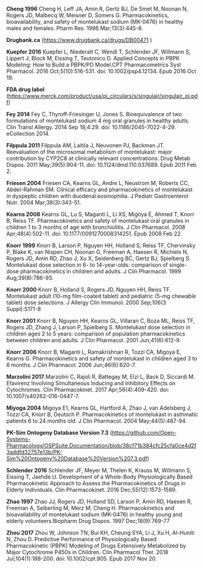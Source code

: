 **Cheng 1996** Cheng H, Leff JA, Amin R, Gertz BJ, De Smet M, Noonan N, Rogers JD, Malbecq W, Meisner D, Somers G. Pharmacokinetics, bioavailability, and safety of montelukast sodium (MK-0476) in healthy males and females. Pharm Res. 1996 Mar;13(3):445-8.

**Drugbank.ca** (https://www.drugbank.ca/drugs/DB00471 )

**Kuepfer 2016** Kuepfer L, Niederalt C, Wendl T, Schlender JF, Willmann S, Lippert J, Block M, Eissing T, Teutonico D. Applied Concepts in PBPK Modeling: How to Build a PBPK/PD Model.CPT Pharmacometrics Syst Pharmacol. 2016 Oct;5(10):516-531. doi: 10.1002/psp4.12134. Epub 2016 Oct 19.

**FDA drug label** (https://www.merck.com/product/usa/pi_circulars/s/singulair/singulair_pi.pdf)

**Fey 2014** Fey C, Thyroff-Friesinger U, Jones S. Bioequivalence of two formulations of montelukast sodium 4 mg oral granules in healthy adults. Clin Transl Allergy. 2014 Sep 18;4:29. doi: 10.1186/2045-7022-4-29. eCollection 2014.

**Filppula 2011** Filppula AM, Laitila J, Neuvonen PJ, Backman JT. Reevaluation of the microsomal metabolism of montelukast: major contribution by CYP2C8 at clinically relevant concentrations. Drug Metab Dispos. 2011 May;39(5):904-11. doi: 10.1124/dmd.110.037689. Epub 2011 Feb 2.

**Friesen 2004** Friesen CA, Kearns GL, Andre L, Neustrom M, Roberts CC, Abdel-Rahman SM. Clinical efficacy and pharmacokinetics of montelukast in dyspeptic children with duodenal eosinophilia. J Pediatr Gastroenterol Nutr. 2004 Mar;38(3):343-51.

**Kearns 2008** Kearns GL, Lu S, Maganti L, Li XS, Migoya E, Ahmed T, Knorr B, Reiss TF. Pharmacokinetics and safety of montelukast oral granules in children 1 to 3 months of age with bronchiolitis. J Clin Pharmacol. 2008 Apr;48(4):502-11. doi: 10.1177/0091270008314251. Epub 2008 Feb 22.

**Knorr 1999** Knorr B, Larson P, Nguyen HH, Holland S, Reiss TF, Chervinsky P, Blake K, van Nispen CH, Noonan G, Freeman A, Haesen R, Michiels N, Rogers JD, Amin RD, Zhao J, Xu X, Seidenberg BC, Gertz BJ, Spielberg S. Montelukast dose selection in 6- to 14-year-olds: comparison of single-dose pharmacokinetics in children and adults. J Clin Pharmacol. 1999 Aug;39(8):786-93.

**Knorr 2000** Knorr B, Holland S, Rogers JD, Nguyen HH, Reiss TF. Montelukast adult (10-mg film-coated tablet) and pediatric (5-mg chewable tablet) dose selections. J Allergy Clin Immunol. 2000 Sep;106(3 Suppl):S171-8

**Knorr 2001** Knorr B, Nguyen HH, Kearns GL, Villaran C, Boza ML, Reiss TF, Rogers JD, Zhang J, Larson P, Spielberg S. Montelukast dose selection in children ages 2 to 5 years: comparison of population pharmacokinetics between children and adults. J Clin Pharmacol. 2001 Jun;41(6):612-9.

**Knorr 2006** Knorr B, Maganti L, Ramakrishnan R, Tozzi CA, Migoya E, Kearns G. Pharmacokinetics and safety of montelukast in children aged 3 to 6 months. J Clin Pharmacol. 2006 Jun;46(6):620-7.

**Marzolini 2017** Marzolini C, Rajoli R, Battegay M, Elzi L, Back D, Siccardi M. Efavirenz Involving Simultaneous Inducing and Inhibitory Effects on Cytochromes. Clin Pharmacokinet. 2017 Apr;56(4):409-420. doi: 10.1007/s40262-016-0447-7.

**Miyoga 2004** Migoya E1, Kearns GL, Hartford A, Zhao J, van Adelsberg J, Tozzi CA, Knorr B, Deutsch P. Pharmacokinetics of montelukast in asthmatic patients 6 to 24 months old. J Clin Pharmacol. 2004 May;44(5):487-94.

**PK-Sim Ontogeny Database Version 7.3** (https://github.com/Open-Systems-Pharmacology/OSPSuite.Documentation/blob/38cf71b384cfc25cfa0ce4d2f3addfd32757e13b/PK-Sim%20Ontogeny%20Database%20Version%207.3.pdf)

**Schlender 2016** Schlender JF, Meyer M, Thelen K, Krauss M, Willmann S, Eissing T, Jaehde U. Development of a Whole-Body Physiologically Based Pharmacokinetic Approach to Assess the Pharmacokinetics of Drugs in Elderly Individuals. Clin Pharmacokinet. 2016 Dec;55(12):1573-1589.

**Zhao 1997** Zhao JJ, Rogers JD, Holland SD, Larson P, Amin RD, Haesen R, Freeman A, Seiberling M, Merz M, Cheng H. Pharmacokinetics and bioavailability of montelukast sodium (MK-0476) in healthy young and elderly volunteers.Biopharm Drug Dispos. 1997 Dec;18(9):769-77

**Zhou 2017**  Zhou W, Johnson TN, Bui KH, Cheung SYA, Li J, Xu H, Al-Huniti N, Zhou D. Predictive Performance of Physiologically Based Pharmacokinetic (PBPK) Modeling of Drugs Extensively Metabolized by Major Cytochrome P450s in Children. Clin Pharmacol Ther. 2018 Jul;104(1):188-200. doi: 10.1002/cpt.905. Epub 2017 Nov 20.